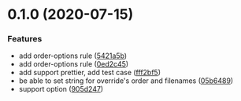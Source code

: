 # 0.1.0 (2020-07-15)


### Features

* add order-options rule ([5421a5b](https://github.com/tyankatsu0105/eslint-plugin-config-files/commit/5421a5b6f53efcfaa86c67d287e9823d9e1ee204))
* add order-options rule ([0ed2c45](https://github.com/tyankatsu0105/eslint-plugin-config-files/commit/0ed2c45d74911f9327faf7a37c662398fbd21a3f))
* add support prettier, add test case ([fff2bf5](https://github.com/tyankatsu0105/eslint-plugin-config-files/commit/fff2bf544aab1ea5dcbca9e7b25eab5a1d71dc1b))
* be able to set string for override's order and filenames ([05b6489](https://github.com/tyankatsu0105/eslint-plugin-config-files/commit/05b6489cf154d597de926a4eed7610e2ec9e40d3))
* support option ([905d247](https://github.com/tyankatsu0105/eslint-plugin-config-files/commit/905d2476a261ff234cc36bef6d47d5c890ce9148))



